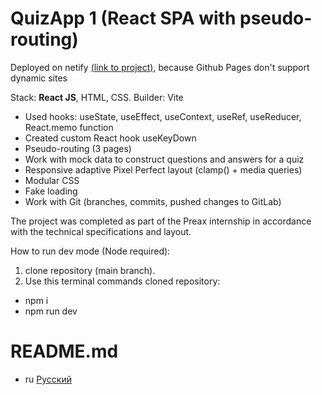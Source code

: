 # QuizApp 1 (React SPA with pseudo-routing)

Deployed on netify [(link to project)](https://vvaasd-quiz-app-1.netlify.app), because Github Pages don't support dynamic sites

Stack: **React JS**, HTML, CSS.
Builder: Vite

- Used hooks: useState, useEffect, useContext, useRef, useReducer, React.memo function
- Created custom React hook useKeyDown
- Pseudo-routing (3 pages)
- Work with mock data to construct questions and answers for a quiz
- Responsive adaptive Pixel Perfect layout (clamp() + media queries)
- Modular CSS
- Fake loading
- Work with Git (branches, commits, pushed changes to GitLab)

The project was completed as part of the Preax internship in accordance with the technical specifications and layout.

How to run dev mode (Node required):
1) clone repository (main branch).
2) Use this terminal commands cloned repository:
  - npm i
  - npm run dev
  
# README.md

- ru [Русский](https://github.com/vvaasd/quiz-app-1/blob/main/README.md)